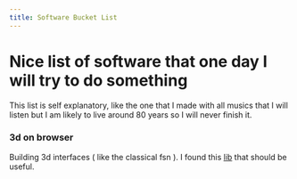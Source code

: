 ```yaml
---
title: Software Bucket List
---
```

# Nice list of software that one day I will try to do something

This list is self explanatory, like the one that I made with all musics that I will listen but I am likely to live around 80 years so I will never finish it.

### 3d on browser

Building 3d interfaces ( like the classical fsn ).  I found this [lib]( https://threejs.org ) that should be useful. 
